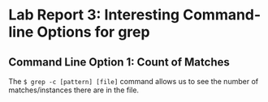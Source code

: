 # Lab Report 3: Interesting Command-line Options for grep
## Command Line Option 1: Count of Matches
The `$ grep -c [pattern] [file]` command allows us to see the number of matches/instances there are in the file. 
